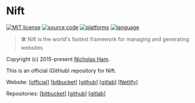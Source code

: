 # Nift

[![MIT license](https://img.shields.io/badge/License-MIT-blue.svg)](/LICENSE)
[![source code](https://img.shields.io/github/languages/code-size/nifty-site-manager/nsm.svg?label=Source%20Code)](https://www.github.com/nifty-site-manager/nsm)
[![platforms](https://img.shields.io/badge/Platforms-BSD%20%7C%20Linux%20%7C%20OSX%20%7C%20Windows-blue)](https://nift.dev)
[![language](https://img.shields.io/badge/Language-C%2B%2B-blue)](https://nift.dev)

> 🛠 Nift is the world's fastest framework for managing and generating websites

Copyright (c) 2015-present [Nicholas Ham](https://n-ham.com).

This is an official (GitHub) repository for Nift.

Website:
\[[official](https://nift.dev)\] \[[bitbucket](https://nifty-site-manager.bitbucket.io)\] \[[github](https://nifty-site-manager.github.io)\] \[[gitlab](https://nifty-site-manager.gitlab.io)\] \[[Netlify](https://nifty-site-manager.netlify.com/)\]

Repositories:
\[[bitbucket](https://bitbucket.com/nifty-site-manager/nsm)\] \[[github](https://github.com/nifty-site-manager/nsm)\] \[[gitlab](https://gitlab.com/nifty-site-manager/nsm)\]

